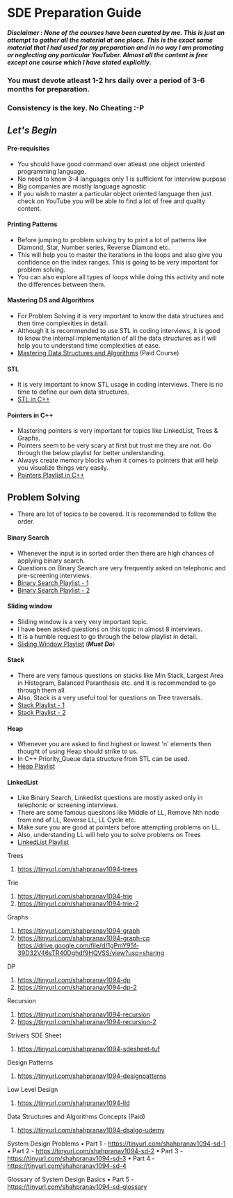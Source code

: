 # SDE Preparation Guide

##### Disclaimer : None of the courses have been curated by me. This is just an attempt to gather all the material at one place. This is the exact same material that I had used for my preparation and in no way I am promoting or neglecting any particular YouTuber. Almost all the content is free except one course which I have stated explicitly.


### You must devote atleast 1-2 hrs daily over a period of 3-6 months for preparation.
### Consistency is the key. No Cheating :-P

## *Let's Begin*


#### Pre-requisites

- You should have good command over atleast one object oriented programming language. 
- No need to know 3-4 languages only 1 is sufficient for interview purpose
- Big companies are mostly language agnostic
- If you wish to master a particular object oriented language then just check on YouTube you will be able to find a lot of free and quality content.
  
#### Printing Patterns
- Before jumping to problem solving try to print a lot of patterns like Diamond, Star, Number series, Reverse Diamond etc.
- This will help you to master the iterations in the loops and also give you confidence on the index ranges. This is going to be very important for problem solving.
- You can also explore all types of loops while doing this activity and note the differences between them.
  
#### Mastering DS and Algorithms
- For Problem Solving it is very important to know the data structures and then time complexities in detail.
- Although it is recommended to use STL in coding interviews, it is good to know the internal implementation of all the data structures as it will help you to understand time complexities at ease.
- [Mastering Data Structures and Algorithms](https://tinyurl.com/shahpranav1094-ds-udemy) (Paid Course)
  
#### STL
- It is very important to know STL usage in coding interviews. There is no time to define our own data structures.
- [STL in C++](https://tinyurl.com/shahpranav1094-stl-cpp)


#### Pointers in C++
- Mastering pointers is very important for topics like LinkedList, Trees & Graphs.
- Pointers seem to be very scary at first but trust me they are not. Go through the below playlist for better understanding.
- Always create memory blocks when it comes to pointers that will help you visualize things very easily.
- [Pointers Playlist in C++](https://tinyurl.com/shahpranav1094-pointers)


## Problem Solving

- There are lot of topics to be covered. It is recommended to follow the order.
  
#### Binary Search
- Whenever the input is in sorted order then there are high chances of applying binary search.
- Questions on Binary Search are very frequently asked on telephonic and pre-screening interviews.
- [Binary Search Playlist - 1](https://tinyurl.com/shahpranav1094-binarysearch)
- [Binary Search Playlist - 2](https://tinyurl.com/shahpranav1094-binarysearch-2)

#### Sliding window
- Sliding window is a very very important topic.
- I have been asked questions on this topic in almost 8 interviews.
- It is a humble request to go through the below playlist in detail.
- [Sliding Window Playlist](https://tinyurl.com/shahpranav1094-slidingwindow) (***Must Do***)


#### Stack
- There are very famous questions on stacks like Min Stack, Largest Area in Histogram, Balanced Paranthesis etc. and it is recommended to go through them all.
- Also, Stack is a very useful tool for questions on Tree traversals.
- [Stack Playlist - 1](https://tinyurl.com/shahpranav1094-stack)
- [Stack Playlist - 2](https://tinyurl.com/shahpranav1094-stack-2)

#### Heap
- Whenever you are asked to find highest or lowest 'n' elements then thought of using Heap should strike to us. 
- In C++ Priority_Queue data structure from STL can be used.
- [Heap Playlist](https://tinyurl.com/shahpranav1094-heap)


#### LinkedList
- Like Binary Search, Linkedlist questions are mostly asked only in telephonic or screening interviews.
- There are some famous quesitons like Middle of LL, Remove Nth node from end of LL, Reverse LL, LL Cycle etc.
- Make sure you are good at pointers before attempting problems on LL.
- Also, understanding LL will help you to solve problems on Trees
- [LinkedList Playlist](https://tinyurl.com/shahpranav1094-linkedlist)


Trees

1. https://tinyurl.com/shahpranav1094-trees


Trie

1. https://tinyurl.com/shahpranav1094-trie
2. https://tinyurl.com/shahpranav1094-trie-2

Graphs
1. https://tinyurl.com/shahpranav1094-graph
2. https://tinyurl.com/shahpranav1094-graph-cp
https://drive.google.com/file/d/1gPmY95f-39D32V46sTR40Dghdf9HQVSS/view?usp=sharing


DP

1. https://tinyurl.com/shahpranav1094-dp
2. https://tinyurl.com/shahpranav1094-dp-2


Recursion

1. https://tinyurl.com/shahpranav1094-recursion
2. https://tinyurl.com/shahpranav1094-recursion-2


Strivers SDE Sheet

1. https://tinyurl.com/shahpranav1094-sdesheet-tuf

Design Patterns

1. https://tinyurl.com/shahpranav1094-designpatterns

Low Level Design

1. https://tinyurl.com/shahpranav1094-lld

Data Structures and Algorithms Concepts (Paid)

1. https://tinyurl.com/shahpranav1094-dsalgo-udemy


System Design Problems
	• Part 1 - https://tinyurl.com/shahpranav1094-sd-1
	• Part 2 - https://tinyurl.com/shahpranav1094-sd-2
	• Part 3 - https://tinyurl.com/shahpranav1094-sd-3
	• Part 4 - https://tinyurl.com/shahpranav1094-sd-4

Glossary of System Design Basics
	• Part 5 - https://tinyurl.com/shahpranav1094-sd-glossary
